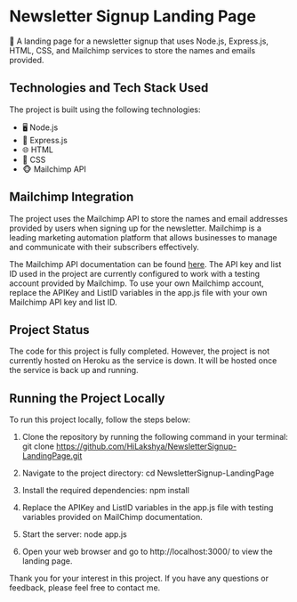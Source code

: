 # Newsletter Signup Landing Page

📰 A landing page for a newsletter signup that uses Node.js, Express.js, HTML, CSS, and Mailchimp services to store the names and emails provided.

## Technologies and Tech Stack Used

The project is built using the following technologies:

- 🖥️ Node.js
- 🚀 Express.js
- 🌐 HTML
- 🎨 CSS
- 🐵 Mailchimp API

## Mailchimp Integration

The project uses the Mailchimp API to store the names and email addresses provided by users when signing up for the newsletter. Mailchimp is a leading marketing automation platform that allows businesses to manage and communicate with their subscribers effectively. 

The Mailchimp API documentation can be found [here](https://mailchimp.com/developer/). The API key and list ID used in the project are currently configured to work with a testing account provided by Mailchimp. To use your own Mailchimp account, replace the APIKey and ListID variables in the app.js file with your own Mailchimp API key and list ID.

## Project Status

The code for this project is fully completed. However, the project is not currently hosted on Heroku as the service is down. It will be hosted once the service is back up and running.

## Running the Project Locally

To run this project locally, follow the steps below:

1. Clone the repository by running the following command in your terminal:   git clone https://github.com/HiLakshya/NewsletterSignup-LandingPage.git

2. Navigate to the project directory:    cd NewsletterSignup-LandingPage

3. Install the required dependencies:   npm install

4. Replace the APIKey and ListID variables in the app.js file with testing variables provided on MailChimp documentation.

5. Start the server:  node app.js


6. Open your web browser and go to  http://localhost:3000/ to view the landing page.

Thank you for your interest in this project. If you have any questions or feedback, please feel free to contact me.

